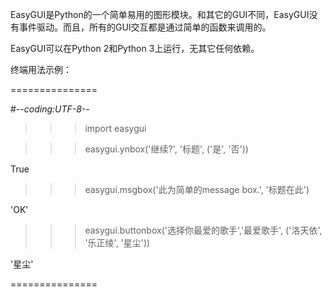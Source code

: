 
EasyGUI是Python的一个简单易用的图形模块。和其它的GUI不同，EasyGUI没有事件驱动。而且，所有的GUI交互都是通过简单的函数来调用的。

EasyGUI可以在Python 2和Python 3上运行，无其它任何依赖。

终端用法示例：

===============

 #-*-coding:UTF-8-*-

 >>> import easygui

 >>> easygui.ynbox('继续?', '标题', ('是', '否'))

 True

 >>> easygui.msgbox('此为简单的message box.', '标题在此')

 'OK'

 >>> easygui.buttonbox('选择你最爱的歌手','最爱歌手', ('洛天依', '乐正绫', '星尘'))

 '星尘'

===============
